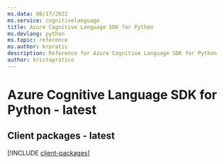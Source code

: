 ```yaml
---
ms.data: 08/17/2022
ms.service: cognitivelanguage
title: Azure Cognitive Language SDK for Python
ms.devlang: python
ms.topic: reference
ms.author: krpratic
description: Reference for Azure Cognitive Language SDK for Python
author: kristapratico
---
```

# Azure Cognitive Language SDK for Python - latest

## Client packages - latest
[!INCLUDE [client-packages](cognitive-language-client-index.md)]